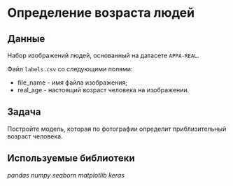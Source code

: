 # Определение возраста людей


## Данные

Набор изображений людей, основанный на датасете `APPA-REAL`.

Файл `labels.csv` со следующими полями:
- file_name - имя файла изображения;
- real_age - настоящий возраст человека на изображении.

## Задача

Постройте модель, которая по фотографии определит приблизительный возраст человека.

## Используемые библиотеки
*pandas*
*numpy*
*seaborn*
*matplotlib*
*keras*